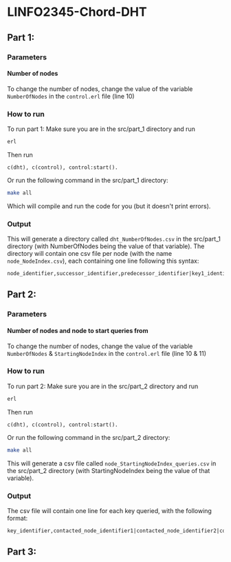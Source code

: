 # LINFO2345-Chord-DHT

## Part 1:

### Parameters
#### Number of nodes
To change the number of nodes, change the value of the variable `NumberOfNodes` in the `control.erl` file (line 10)

### How to run
To run part 1:
Make sure you are in the src/part_1 directory and run
```bash
erl
```
Then run
```
c(dht), c(control), control:start().
```

Or run the following command in the src/part_1 directory:
```bash
make all
```
Which will compile and run the code for you (but it doesn't print errors).

### Output

This will generate a directory called `dht_NumberOfNodes.csv` in the src/part_1 directory (with NumberOfNodes being the value of that variable).
The directory will contain one csv file per node (with the name `node_NodeIndex.csv`), each containing one line following this syntax:
```
node_identifier,successor_identifier,predecessor_identifier|key1_identifier|key2_identifier|...
```


## Part 2:

### Parameters
#### Number of nodes and node to start queries from
To change the number of nodes, change the value of the variable `NumberOfNodes` & `StartingNodeIndex` in the `control.erl` file (line 10 & 11)

### How to run
To run part 2:
Make sure you are in the src/part_2 directory and run
```bash
erl
```

Then run

```
c(dht), c(control), control:start().
```

Or run the following command in the src/part_2 directory:
```bash
make all
```
This will generate a csv file called `node_StartingNodeIndex_queries.csv` in the src/part_2 directory (with StartingNodeIndex being the value of that variable).

### Output
The csv file will contain one line for each key queried, with the following format:
```
key_identifier,contacted_node_identifier1|contacted_node_identifier2|contacted_node_identifier3...
```


## Part 3:

